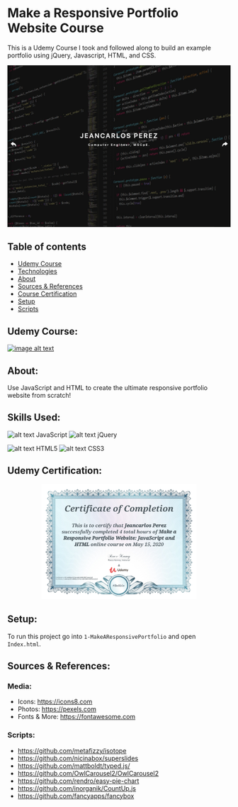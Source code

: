 # Make a Responsive Portfolio Website Course
 This is a Udemy Course I took and followed along to build an example portfolio using jQuery, Javascript, HTML, and CSS.

<p align="center">
  <img src="portfolio_cover.png" width="550" alt="accessibility text">
</p>

## Table of contents
* [Udemy Course](#udemy-course)
* [Technologies](#about)
* [About](#skills-used)
* [Sources & References](#sources-&-references)
* [Course Certification](#udemy-certification)
* [Setup](#setup)
* [Scripts](#scripts)

## Udemy Course: 
[![image alt text](https://img-a.udemycdn.com/course/240x135/1623806_1294_2.jpg)](https://www.udemy.com/course/portfolio-website/)

## About:
Use JavaScript and HTML to create the ultimate responsive portfolio website from scratch!

## Skills Used:
 ![alt text](https://img.icons8.com/ios-filled/50/000000/javascript.png "JavaScript") JavaScript
 ![alt text](https://img.icons8.com/ios-filled/50/000000/jquery.png "jQuery") jQuery
 
 ![alt text](https://img.icons8.com/ios-filled/50/000000/html-5.png "HTML5") HTML5
 ![alt text](https://img.icons8.com/ios-filled/50/000000/css3.png "CSS3") CSS3

## Udemy Certification: 
<p  align="center">
  <img src="UdemyCourseCompletionCertification.jpg" width="350" alt="accessibility text">
</p>

## Setup:
To run this project go into `1-MakeAResponsivePortfolio` and open `Index.html`.

## Sources & References:
### Media:
* Icons: https://icons8.com
* Photos: https://pexels.com
* Fonts & More: https://fontawesome.com
### Scripts:
* https://github.com/metafizzy/isotope
* https://github.com/nicinabox/superslides
* https://github.com/mattboldt/typed.js/
* https://github.com/OwlCarousel2/OwlCarousel2
* https://github.com/rendro/easy-pie-chart
* https://github.com/inorganik/CountUp.js
* https://github.com/fancyapps/fancybox

